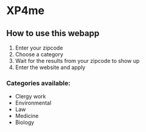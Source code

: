 # XP4me

## How to use this webapp

1. Enter your zipcode
2. Choose a category
3. Wait for the results from your zipcode to show up 
4. Enter the website and apply 

### Categories available:

- Clergy work
- Environmental
- Law
- Medicine
- Biology
